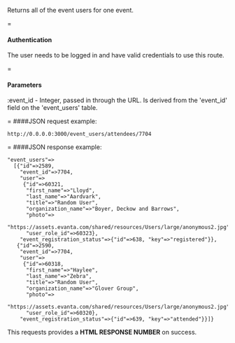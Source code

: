 <!-- --- title: GET /event_users/attendees/:event_id -->

Returns all of the event users for one event.

=
#### Authentication

The user needs to be logged in and have valid credentials to use this route.

=
#### Parameters

:event_id - Integer, passed in through the URL. Is derived from the 'event_id' field on the 'event_users' table.

=
####JSON request example:
```
http://0.0.0.0:3000/event_users/attendees/7704
```

=
####JSON response example:

```
"event_users"=>
  [{"id"=>2589,
    "event_id"=>7704,
    "user"=>
     {"id"=>60321,
      "first_name"=>"Lloyd",
      "last_name"=>"Aardvark",
      "title"=>"Random User",
      "organization_name"=>"Boyer, Deckow and Barrows",
      "photo"=>
       "https://assets.evanta.com/shared/resources/Users/large/anonymous2.jpg",
      "user_role_id"=>60323},
    "event_registration_status"=>{"id"=>638, "key"=>"registered"}},
   {"id"=>2590,
    "event_id"=>7704,
    "user"=>
     {"id"=>60318,
      "first_name"=>"Haylee",
      "last_name"=>"Zebra",
      "title"=>"Random User",
      "organization_name"=>"Glover Group",
      "photo"=>
       "https://assets.evanta.com/shared/resources/Users/large/anonymous2.jpg",
      "user_role_id"=>60320},
    "event_registration_status"=>{"id"=>639, "key"=>"attended"}}]}
```

This requests provides a <strong>HTML RESPONSE NUMBER</strong> on success.